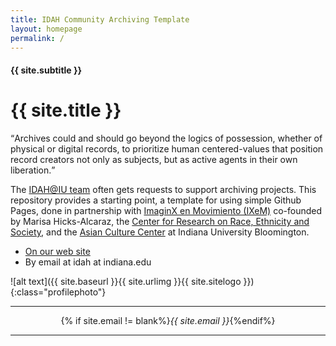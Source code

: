 ```yaml
---
title: IDAH Community Archiving Template
layout: homepage
permalink: /
---
```


<div class="darkbg">
<div class="grid-container">
<h4 class="center">{{ site.subtitle }}</h4>
<h1 class="center siteheader subheadline">{{ site.title }}</h1>
</div>
</div>

<div class="grid-container">
<div class="grid-x grid-padding-x align-middle">
<div class="cell medium-8 align-right small-order-2 medium-order-1 large-order-1 align-middle" markdown="1" >

<q class="pull-quote">Archives could and should go beyond the logics of possession, whether of physical or digital records, to prioritize human centered-values that position record creators not only as subjects, but as active agents in their own liberation.

The [IDAH@IU team](https://idah.indiana.edu) often gets requests to support archiving projects. This repository provides a starting point, a template for using simple Github Pages, done in partnership with [ImaginX en Movimiento (IXeM)](https://www.instagram.com/ixemcollective/?hl=en) co-founded by Marisa Hicks-Alcaraz, the [Center for Research on Race, Ethnicity and Society](https://crres.indiana.edu), and the [Asian Culture Center](https://asianresource.indiana.edu) at Indiana University Bloomington.

- [On our web site](https://idah.indiana.edu)
- By email at idah at indiana.edu
</div>
<div class="cell medium-4 align-left small-order-1 medium-order-2 large-order-2" markdown="1" >

![alt text]({{ site.baseurl }}{{ site.urlimg }}{{ site.sitelogo }}){:class="profilephoto"}

<div class="address">
  	<hr><p style="text-align:center">{% if site.email != blank%}<em>{{ site.email }}</em>{%endif%}</p><hr>
</div>

</div>
</div>
</div>
